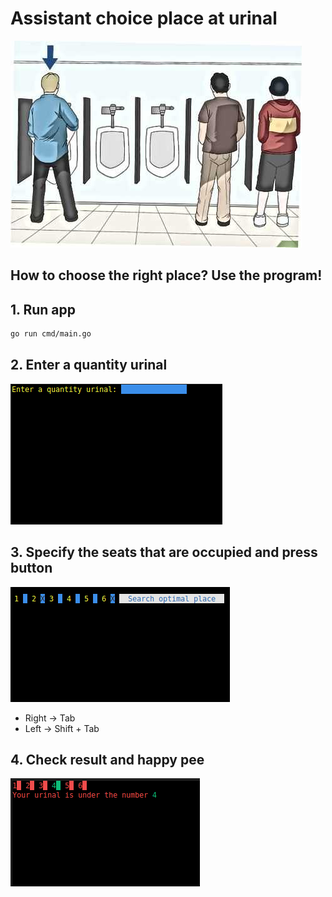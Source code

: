 # Assistant choice place at urinal

![urinalpic](.github/urinalpic.jpeg)
## How to choose the right place? Use the program!

## 1. Run app
```bash
go run cmd/main.go
```
## 2. Enter a quantity urinal

![Input number](.github/1.png)

## 3. Specify the seats that are occupied and press button
![Added checkbox](.github/2.png)
- Right -> Tab
- Left -> Shift + Tab

## 4. Check result and happy pee
![Result](.github/3.png)